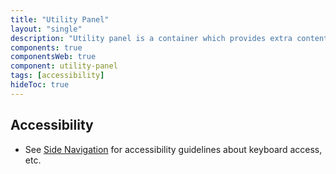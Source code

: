 ```yaml
---
title: "Utility Panel"
layout: "single"
description: "Utility panel is a container which provides extra content alongside the primary screen content."
components: true
componentsWeb: true
component: utility-panel
tags: [accessibility]
hideToc: true
---
```


## Accessibility

- See [Side Navigation](/components/web/side-navigation/) for accessibility guidelines about keyboard access, etc.
